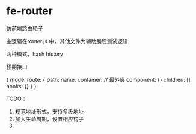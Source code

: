 # fe-router
仿前端路由轮子


主逻辑在router.js 中，其他文件为辅助展现测试逻辑

两种模式，hash history


预期接口

{
    mode: 
    route: {
        path:
        name:
        container:   // 最外层
        component: {}
        children: []
        hooks: {}
    }
}

TODO：

1. 规范地址形式，支持多级地址
2. 加入生命周期，设置相应钩子
3. 